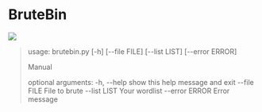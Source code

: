 # BruteBin
<img src="https://i.imgur.com/exIAF2s.png">
<blockquote>

usage: brutebin.py [-h] [--file FILE] [--list LIST] [--error ERROR]

Manual

optional arguments:
  -h, --help     show this help message and exit
  --file FILE    File to brute
  --list LIST    Your wordlist
  --error ERROR  Error message
 
</blockquote>
